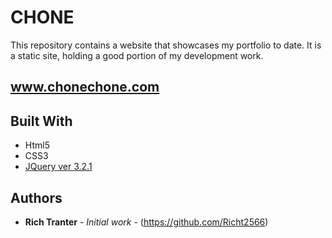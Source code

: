 # CHONE

This repository contains a website that showcases my portfolio to date. It is a static site, holding a good portion of my development work.

## www.chonechone.com

## Built With

* Html5
* CSS3
* [JQuery ver 3.2.1](https://code.jquery.com/)

## Authors

* **Rich Tranter** - *Initial work* - (https://github.com/Richt2566)
